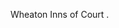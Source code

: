 ﻿---
fname: 'David'
lname: 'Youll'
id: 889
published: false
layout: judge-bio
---
Wheaton Inns of Court .
